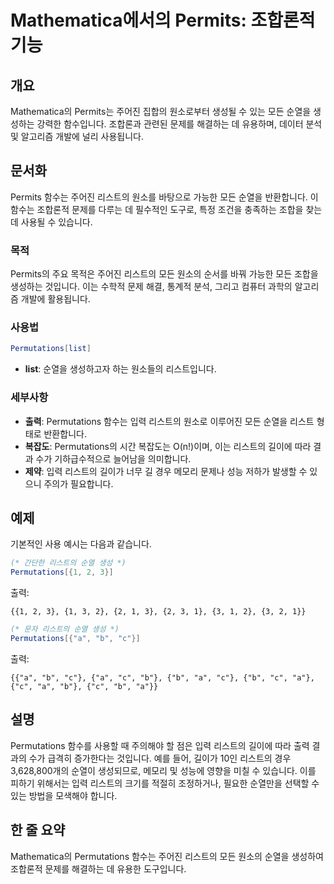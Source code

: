 <!--
Meta Description: # Mathematica에서의 Permits: 조합론적 기능 ## 개요 Mathematica의 Permits는 주어진 집합의 원소로부터 생성될 수 있는 모든 순열을 생성하는 강력한 함수입니다. 조합론과 관련된 문제를 해결하는 데 유용하며, 데이터 분석 및 알고리즘 개발...
Meta Keywords: 리스트의, permutations, 순열을, 주어진, 함수는
-->

# Mathematica에서의 Permits: 조합론적 기능

## 개요
Mathematica의 Permits는 주어진 집합의 원소로부터 생성될 수 있는 모든 순열을 생성하는 강력한 함수입니다. 조합론과 관련된 문제를 해결하는 데 유용하며, 데이터 분석 및 알고리즘 개발에 널리 사용됩니다.

## 문서화
Permits 함수는 주어진 리스트의 원소를 바탕으로 가능한 모든 순열을 반환합니다. 이 함수는 조합론적 문제를 다루는 데 필수적인 도구로, 특정 조건을 충족하는 조합을 찾는 데 사용될 수 있습니다.

### 목적
Permits의 주요 목적은 주어진 리스트의 모든 원소의 순서를 바꿔 가능한 모든 조합을 생성하는 것입니다. 이는 수학적 문제 해결, 통계적 분석, 그리고 컴퓨터 과학의 알고리즘 개발에 활용됩니다.

### 사용법
```mathematica
Permutations[list]
```
- **list**: 순열을 생성하고자 하는 원소들의 리스트입니다.

### 세부사항
- **출력**: Permutations 함수는 입력 리스트의 원소로 이루어진 모든 순열을 리스트 형태로 반환합니다.
- **복잡도**: Permutations의 시간 복잡도는 O(n!)이며, 이는 리스트의 길이에 따라 결과 수가 기하급수적으로 늘어남을 의미합니다.
- **제약**: 입력 리스트의 길이가 너무 길 경우 메모리 문제나 성능 저하가 발생할 수 있으니 주의가 필요합니다.

## 예제
기본적인 사용 예시는 다음과 같습니다.

```mathematica
(* 간단한 리스트의 순열 생성 *)
Permutations[{1, 2, 3}]
```
출력:
```
{{1, 2, 3}, {1, 3, 2}, {2, 1, 3}, {2, 3, 1}, {3, 1, 2}, {3, 2, 1}}
```

```mathematica
(* 문자 리스트의 순열 생성 *)
Permutations[{"a", "b", "c"}]
```
출력:
```
{{"a", "b", "c"}, {"a", "c", "b"}, {"b", "a", "c"}, {"b", "c", "a"}, {"c", "a", "b"}, {"c", "b", "a"}}
```

## 설명
Permutations 함수를 사용할 때 주의해야 할 점은 입력 리스트의 길이에 따라 출력 결과의 수가 급격히 증가한다는 것입니다. 예를 들어, 길이가 10인 리스트의 경우 3,628,800개의 순열이 생성되므로, 메모리 및 성능에 영향을 미칠 수 있습니다. 이를 피하기 위해서는 입력 리스트의 크기를 적절히 조정하거나, 필요한 순열만을 선택할 수 있는 방법을 모색해야 합니다.

## 한 줄 요약
Mathematica의 Permutations 함수는 주어진 리스트의 모든 원소의 순열을 생성하여 조합론적 문제를 해결하는 데 유용한 도구입니다.